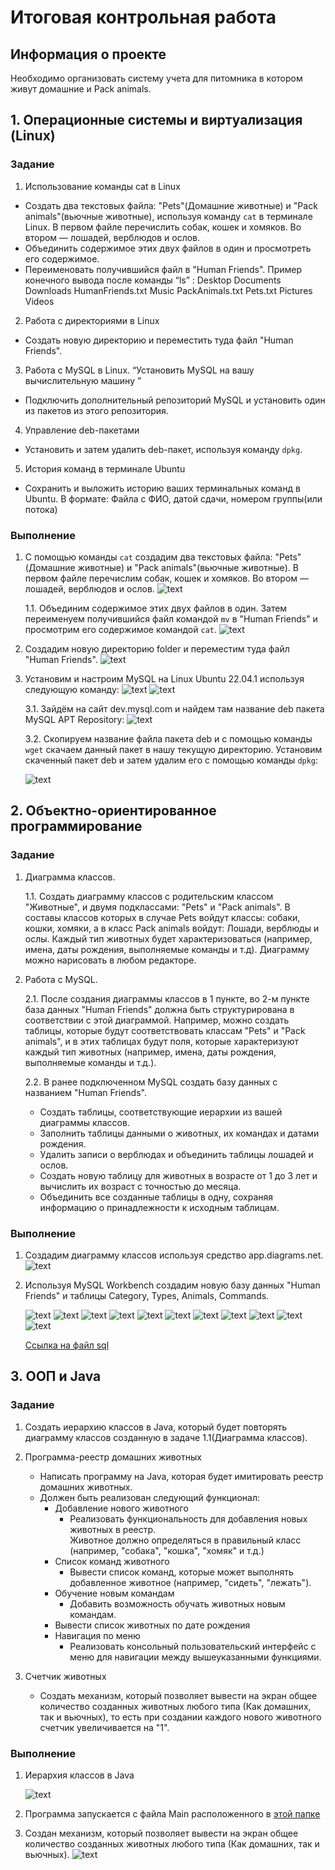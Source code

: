 # Итоговая контрольная работа

## Информация о проекте
Необходимо организовать систему учета для питомника в котором живут домашние и Pack animals. 

## 1. Операционные системы и виртуализация (Linux)
### Задание
1. Использование команды cat в Linux
- Создать два текстовых файла: "Pets"(Домашние животные) и "Pack animals"(вьючные животные), используя команду `cat` в терминале Linux. В первом файле перечислить собак, кошек и хомяков. Во втором — лошадей, верблюдов и ослов.
- Объединить содержимое этих двух файлов в один и просмотреть его содержимое.
- Переименовать получившийся файл в "Human Friends".
    Пример конечного вывода после команды “ls” :
    Desktop Documents Downloads  HumanFriends.txt  Music  PackAnimals.txt  Pets.txt  Pictures  Videos
2. Работа с директориями в Linux
- Создать новую директорию и переместить туда файл "Human Friends".
3. Работа с MySQL в Linux. “Установить MySQL на вашу вычислительную машину ”
- Подключить дополнительный репозиторий MySQL и установить один из пакетов из этого репозитория.
4. Управление deb-пакетами
- Установить и затем удалить deb-пакет, используя команду `dpkg`.
5. История команд в терминале Ubuntu
- Сохранить и выложить историю ваших терминальных команд в Ubuntu.
В формате: Файла с ФИО, датой сдачи, номером группы(или потока)

### Выполнение
1. С помощью команды `cat` создадим два текстовых файла: "Pets"(Домашние животные) и "Pack animals"(вьючные животные). В первом файле перечислим собак, кошек и хомяков. Во втором — лошадей, верблюдов и ослов.
![text](./images/linux/1.jpg)

    1.1. Объединим содержимое этих двух файлов в один. Затем переименуем получившийся файл командой `mv` в "Human Friends" и просмотрим его содержимое командой `cat`.
    ![text](./images/linux/2.jpg)

2. Создадим новую директорию folder и переместим туда файл "Human Friends".
![text](./images/linux/3.jpg)

3. Установим и настроим MySQL на Linux Ubuntu 22.04.1 используя следующую команду:
![text](./images/linux/4.jpg)
![text](./images/linux/5.jpg)

    3.1. Зайдём на сайт dev.mysql.com и найдем там название deb пакета MySQL APT Repository:
    ![text](./images/linux/6.jpg)

    3.2. Скопируем название файла пакета deb и с помощью команды `wget` скачаем данный пакет в нашу текущую директорию. Установим скаченный пакет deb и затем удалим его с помощью команды `dpkg`:

    ![text](./images/linux/7.jpg)

##  2. Объектно-ориентированное программирование
### Задание
1. Диаграмма классов.

    1.1. Создать диаграмму классов с родительским классом "Животные", и двумя подклассами: "Pets" и "Pack animals". В составы классов которых в случае Pets войдут классы: собаки, кошки, хомяки, а в класс Pack animals войдут: Лошади, верблюды и ослы. Каждый тип животных будет характеризоваться (например, имена, даты рождения, выполняемые команды и т.д). Диаграмму можно нарисовать в любом редакторе.

2. Работа с MySQL.

    2.1. После создания диаграммы классов в 1 пункте, во 2-м пункте база данных "Human Friends" должна быть структурирована в соответствии с этой диаграммой. Например, можно создать таблицы, которые будут соответствовать классам "Pets" и "Pack animals", и в этих таблицах будут поля, которые характеризуют каждый тип животных (например, имена, даты рождения, выполняемые команды и т.д.).

    2.2. В ранее подключенном MySQL создать базу данных с названием "Human Friends".
    - Создать таблицы, соответствующие иерархии из вашей диаграммы классов.
    - Заполнить таблицы данными о животных, их командах и датами рождения.
    - Удалить записи о верблюдах и объединить таблицы лошадей и ослов.
    - Создать новую таблицу для животных в возрасте от 1 до 3 лет и вычислить их возраст с точностью до месяца.
    - Объединить все созданные таблицы в одну, сохраняя информацию о принадлежности к исходным таблицам.

### Выполнение
1. Создадим диаграмму классов используя средство app.diagrams.net.    
    ![text](./images/Java/diagram_start.jpg)

2. Используя MySQL Workbench создадим новую базу данных "Human Friends" и таблицы Category, Types, Animals, Commands. 

    ![text](./images/sql/01.jpg)
    ![text](./images/sql/02.jpg)
    ![text](./images/sql/03.jpg)
    ![text](./images/sql/04.jpg)
    ![text](./images/sql/05.jpg)
    ![text](./images/sql/06.jpg)
    ![text](./images/sql/07.jpg)
    ![text](./images/sql/08.jpg)
    ![text](./images/sql/09.jpg)
    ![text](./images/sql/10.jpg)
    ![text](./images/sql/11.jpg)

    [Ссылка на файл sql](./images/sql/sql.sql)

##  3. ООП и Java
### Задание
1. Создать иерархию классов в Java, который будет повторять диаграмму классов созданную в задаче 1.1(Диаграмма классов).

2. Программа-реестр домашних животных
    - Написать программу на Java, которая будет имитировать реестр домашних животных. 
    - Должен быть реализован следующий функционал:   
      - Добавление нового животного
          - Реализовать функциональность для добавления новых животных в реестр.       
          Животное должно определяться в правильный класс (например, "собака", "кошка", "хомяк" и т.д.)        
      - Список команд животного
          - Вывести список команд, которые может выполнять добавленное животное (например, "сидеть", "лежать").        
      - Обучение новым командам
          - Добавить возможность обучать животных новым командам.
      - Вывести список животных по дате рождения
      - Навигация по меню
          - Реализовать консольный пользовательский интерфейс с меню для навигации между вышеуказанными функциями.
        
3.  Счетчик животных
    - Создать механизм, который позволяет вывести на экран общее количество созданных животных любого типа (Как домашних, так и вьючных), то есть при создании каждого нового животного счетчик увеличивается на "1". 

### Выполнение

1. Иерархия классов в Java

    ![text](./images/Java/diagram.jpg)

2. Программа запускается с файла Main расположенного в [этой папке](./src/main/java)

3. Создан механизм, который позволяет вывести на экран общее количество созданных животных любого типа (Как домашних, так и вьючных).
    ![text](./images/Java/console_program.jpg)
